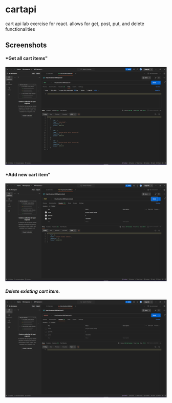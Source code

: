 # cartapi
cart api lab exercise for react. allows for get, post, put, and delete functionalities

## Screenshots

#### *Get all cart items"
![Screenshot of get testing through postman](screenshots/get_screenshot.png)

#### *Add new cart item"
![Screenshot of post testing through postman](screenshots/post_screenshot.png)

#### *Delete existing cart item.*
![Screenshot of delete testing through postman](screenshots/delete_screenshot.png)

